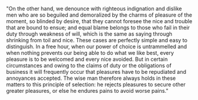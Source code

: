 "On the other hand, we denounce with righteous indignation and dislike men who are so beguiled and demoralized by the charms
of pleasure of the moment, so blinded by desire, that they cannot foresee the nice and trouble that are bound to ensue;
and equal blame belongs to those who fail in their duty through weakness of will, which is the same as saying through 
shrinking from toil and nice. These cases are perfectly simple and easy to distinguish. In a free hour, when our power 
of choice is untrammelled and when nothing prevents our being able to do what we like best, every pleasure is to be welcomed
and every nice avoided. But in certain circumstances and owing to the claims of duty or the obligations of business it 
will frequently occur that pleasures have to be repudiated and annoyances accepted. The wise man therefore always holds 
in these matters to this principle of selection: he rejects pleasures to secure other greater pleasures, or else he 
endures pains to avoid worse pains."